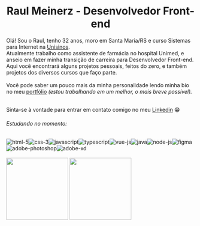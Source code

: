 <h1 align="center">Raul Meinerz - Desenvolvedor Front-end</h1>
Olá! Sou o Raul, tenho 32 anos, moro em Santa Maria/RS e curso Sistemas para Internet na <a href="https://www.unisinos.br/" target="_blank">Unisinos</a>.
<br/>Atualmente trabalho como assistente de farmácia no hospital Unimed, e anseio em fazer minha transição de carreira para Desenvolvedor Front-end. Aqui você encontrará alguns projetos pessoais, feitos do zero, e também projetos dos diversos cursos que faço parte.<br/></br>Você pode saber um pouco mais da minha personalidade lendo minha bio no meu <a href="https://devmeinerz.github.io/portfolio/#sobre-container" target="_blank"> portfólio</a> <i>(estou trabalhando em um melhor, o mais breve possível).</i><br/><br/>

Sinta-se à vontade para entrar em contato comigo no meu <a href="https://www.linkedin.com/in/raul-meinerz/" target="_blank">Linkedin<a/> :grin:

###### Estudando no momento:
<div>
<img src="https://img.icons8.com/color/48/000000/html-5--v1.png" alt="html-5"/><img src="https://img.icons8.com/color/48/000000/css3.png" alt="css-3"/><img src="https://img.icons8.com/color/48/000000/javascript--v1.png" alt="javascript"/><img src="https://img.icons8.com/color/48/000000/typescript.png" alt="typescript"/><img src="https://img.icons8.com/color/48/000000/vue-js.png" alt="vue-js"/><img src="https://img.icons8.com/color/48/000000/java-coffee-cup-logo--v1.png" alt="java"/><img src="https://img.icons8.com/fluency/48/000000/node-js.png" alt="node-js"/><img src="https://img.icons8.com/color/48/000000/figma--v1.png" alt="figma"/><img src="https://img.icons8.com/color/48/000000/adobe-photoshop--v1.png" alt="adobe-photoshop"/><img src="https://img.icons8.com/color/48/000000/adobe-xd--v1.png" alt="adobe-xd"/>
</div>
<br/>
<div align="left">
  <img height="165em" src="https://github-readme-stats.vercel.app/api?username=devmeinerz&show_icons=true&theme=ayu-mirage"/>
  <img height="165em" src="https://github-readme-stats.vercel.app/api/top-langs/?username=devmeinerz&layout=compact&theme=ayu-mirage"/>
</div>





